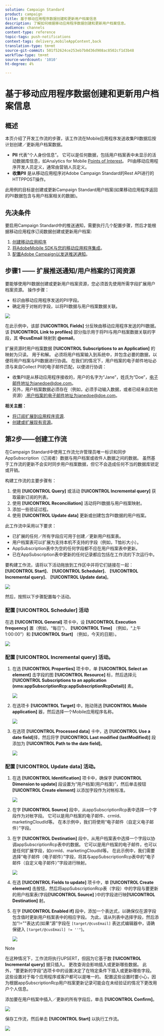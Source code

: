 ```yaml
---
solution: Campaign Standard
product: campaign
title: 基于移动应用程序数据创建和更新用户档案信息
description: 了解如何根据移动应用程序数据创建和更新用户档案信息。
audience: channels
content-type: reference
topic-tags: push-notifications
context-tags: delivery,mobileAppContent,back
translation-type: tm+mt
source-git-commit: 501f52624ce253eb7b0d36d908ac8502cf1d3b48
workflow-type: tm+mt
source-wordcount: '1010'
ht-degree: 4%

---
```



# 基于移动应用程序数据创建和更新用户档案信息

## 概述

本页介绍了开发工作流的步骤，该工作流在Mobile应用程序发送收集PII数据后按计划创建／更新用户档案数据。

* **PII** 代表“个人身份信息”。 它可以是任何数据，包括用户档案表中未显示的活动数据库信息，如Analytics for Mobile [Points of Interest](../../integrating/using/about-campaign-points-of-interest-data-integration.md)。 PII由移动应用程序开发人员定义，通常由营销人员定义。
* **收集PII** 是从移动应用程序对Adobe Campaign Standard的Rest API进行的HTTPPOST操作。

此用例的目标是创建或更新Campaign Standard用户档案(如果移动应用程序返回的PII数据包含与用户档案相关的数据)。

## 先决条件

要启用Campaign Standard中的推送通知，需要执行几个配置步骤，然后才能根据移动应用程序订阅数据创建或更新用户档案:

1. [创建移动应用程序](../../administration/using/configuring-a-mobile-application.md)
1. [将AdobeMobile SDK与您的移动应用程序集成](https://helpx.adobe.com/cn/campaign/kb/integrate-mobile-sdk.html)。
1. [配置Adobe Campaign以发送推送通知](https://helpx.adobe.com/cn/campaign/kb/configuring-app-sdkv4.html)。

## 步骤1 —— 扩展推送通知/用户档案的订阅资源

要能够使用PII数据创建或更新用户档案资源，您必须首先使用所需字段扩展用户档案资源。 操作步骤：

* 标识由移动应用程序发送的PII字段。
* 确定用于对帐的字段，以将PII数据与用户档案数据关联。

![](assets/update_profile1.png)

在此示例中，该部 **[!UICONTROL Fields]** 分反映由移动应用程序发送的PII数据。 该 **[!UICONTROL Link to profiles]** 部分指示用于将PII与用户档案数据关联的字段，其 **中cusEmail** 映射到 **@email**。

扩展资源时用户档案数据 **[!UICONTROL Subscriptions to an Application]** 的映射为只读。 用于和解。 必须将用户档案输入到系统中，并包含必要的数据，以便将用户档案与PII数据进行协调。 在我们的情况下，用户档案的电子邮件地址必须与来自Collect PII的电子邮件匹配，以便进行协调：

* 收集PII是从移动应用程序接收的，用户的名字为“Jane”，姓氏为“Doe”，电子邮件地址为janedoe@doe.com。
* 另外，用户档案数据必须存在（例如，必须手动输入数据，或者已经来自其他资源）,用户档案的电子邮件地址为janedoe@doe.com。

**相关主题：**

* [将订阅扩展到应用程序资源](../../developing/using/extending-the-subscriptions-to-an-application-resource.md).
* [创建或扩展现有资源](../../developing/using/key-steps-to-add-a-resource.md)。

## 第2步——创建工作流

在Campaign Standard中使用工作流允许管理员唯一标识和同步AppSubscription（订阅者）数据与用户档案或收件人数据之间的数据。 虽然基于工作流的更新不会实时同步用户档案数据，但它不会造成任何不当的数据库锁定或开销。

构建工作流的主要步骤有：

1. 使用 **[!UICONTROL Query]** 或活动 **[!UICONTROL Incremental query]** 获取最新订阅的列表。
1. 使用 **[!UICONTROL Reconciliation]** 活动将PII数据与用户档案映射。
1. 添加一些验证过程。
1. 使用 **[!UICONTROL Update data]** 更新或创建包含PII数据的用户档案。

此工作流中采用以下要求：

* 已扩展的任何／所有字段应可用于创建／更新用户档案表。
* 用户档案表可以扩展为支持本机不支持的字段（例如，T恤衫大小）。
* AppSubscription表中为空的任何字段都不应在用户档案表中更新。
* 已在AppSubscription表中更新的任何记录都应包括在工作流的下次运行中。

要构建工作流，请将以下活动拖放到工作区中并将它们链接在一起： **[!UICONTROL Start]**、 **[!UICONTROL Scheduler]**、 **[!UICONTROL Incremental query]**、 **[!UICONTROL Update data]**。

![](assets/update_profile0.png)

然后，按照以下步骤配置每个活动。

### 配置 **[!UICONTROL Scheduler]** 活动

在选 **[!UICONTROL General]** 项卡中，设 **[!UICONTROL Execution frequency]** 置（例如，“每日”）、 **[!UICONTROL Time]** （例如，“上午1:00:00”）和 **[!UICONTROL Start]** （例如，今天的日期）。

![](assets/update_profile2.png)

### 配置 **[!UICONTROL Incremental query]** 活动。

1. 在选 **[!UICONTROL Properties]** 项卡中，单 **[!UICONTROL Select an element]** 击字段的图 **[!UICONTROL Resource]** 标，然后选择元 **[!UICONTROL Subscriptions to an application (nms:appSubscriptionRcp:appSubscriptionRcpDetail)]** 素。

   ![](assets/update_profile3.png)

1. 在选项卡 **[!UICONTROL Target]** 中，拖动筛选 **[!UICONTROL Mobile application]** 器，然后选择一个Mobile应用程序名称。

   ![](assets/update_profile4.png)

1. 在选项 **[!UICONTROL Processed data]** 卡中，选 **[!UICONTROL Use a date field]**&#x200B;择，然后将字 **[!UICONTROL Last modified (lastModified)]** 段添加为 **[!UICONTROL Path to the date field]**。

   ![](assets/update_profile5.png)

### 配置 **[!UICONTROL Update data]** 活动。

1. 在选 **[!UICONTROL Identification]** 项卡中，确保字 **[!UICONTROL Dimension to update]** 段设置为“用户档案(用户档案)”，然后单击按钮 **[!UICONTROL Create element]** 以添加字段作为对帐标准。

   ![](assets/update_profile_createelement.png)

1. 在字 **[!UICONTROL Source]** 段中，从appSubscriptionRcp表中选择一个字段作为对帐字段。 它可以是用户档案的电子邮件、crmId、marketingCloudId等。 在本示例中，我们将使用“电子邮件（自定义电子邮件）”字段。

1. 在字 **[!UICONTROL Destination]** 段中，从用户档案表中选择一个字段以协调appSubscriptionRcp表中的数据。 它可以是用户档案的电子邮件，也可以是任何扩展字段，如crmId、marketingCloudId等。 在此示例中，我们需要选择“电子邮件（电子邮件）”字段，将其与appSubscriptionRcp表中的“电子邮件（自定义电子邮件）”字段进行映射。

   ![](assets/update_profile7.png)

1. 在选 **[!UICONTROL Fields to update]** 项卡中，单 **[!UICONTROL Create element]** 击按钮，然后将appSubscriptionRcp表（字段）中的字段与要更新的用户档案表(字段&#x200B;**[!UICONTROL Source]** )中的字段进行映&#x200B;**[!UICONTROL Destination]** 射。

1. 在字 **[!UICONTROL Enabled if]** 段中，添加一个表达式，以确保仅在源字段包含值时更新用户档案表中的相应字段。 为此，请从列表中选择字段，然后添加“!=&quot;&quot;表达式(如果“源”字段在 `[target/@cusEmail]` 表达式编辑器中，请确保键入 `[target/@cusEmail] != ''"`)。

   ![](assets/update_profile8.png)

>[!NOTE]
>
>在这种情况下，工作流将执行UPSERT，但因为它基于数 **[!UICONTROL Incremental query]** 据只插入。 更改查询会影响插入或更新哪些数据。
>此外，“要更新的字段”选项卡中的设置决定了在特定条件下插入或更新哪些字段。 这些设置对于每个应用程序或客户都可以是唯一的。
>配置这些设置时要小心，因为根据appSubscriptionRcp用户档案更新记录可能会在未经验证的情况下更改用户个人信息。

添加要在用户档案中插入／更新的所有字段后，单击 **[!UICONTROL Confirm]**。

![](assets/update_profile9.png)

保存工作流，然后单击 **[!UICONTROL Start]** 以执行工作流。

![](assets/update_profile10.png)
